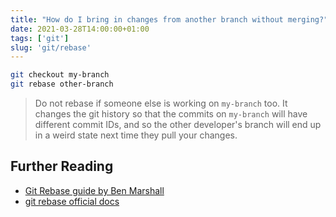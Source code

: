 ```yaml
---
title: "How do I bring in changes from another branch without merging?"
date: 2021-03-28T14:00:00+01:00
tags: ['git']
slug: 'git/rebase'
---
```


```bash
git checkout my-branch
git rebase other-branch
```

> Do not rebase if someone else is working on `my-branch` too. It changes the git history so that the commits on `my-branch` will have different commit IDs, and so the other developer's branch will end up in a weird state next time they pull your changes.

## Further Reading

 - [Git Rebase guide by Ben Marshall](https://www.benmarshall.me/git-rebase/)
 - [git rebase official docs](https://git-scm.com/docs/git-rebase)

